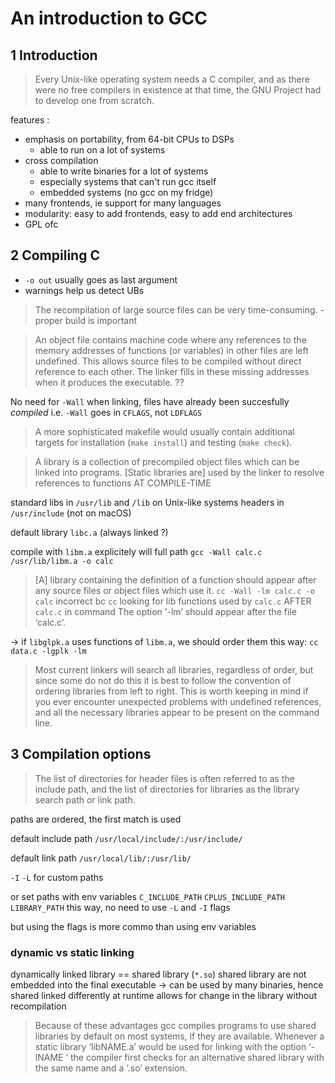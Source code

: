 # An introduction to GCC

## 1 Introduction

> Every Unix-like operating system needs a C compiler, and as there were no free compilers in existence at that time, the GNU Project had to develop one from scratch.

features :

- emphasis on portability, from 64-bit CPUs to DSPs
    - able to run on a lot of systems
- cross compilation
    - able to write binaries for a lot of systems
    - especially systems that can't run gcc itself
    - embedded systems (no gcc on my fridge)
- many frontends, ie support for many languages
- modularity: easy to add frontends, easy to add end architectures
- GPL ofc

## 2 Compiling C

- `-o out` usually goes as last argument
- warnings help us detect UBs

> The recompilation of large source files can be very time-consuming.
    - proper build is important

> An object file contains machine code where any references to the memory addresses of functions (or variables) in other files are left undefined. This allows source files to be compiled without direct reference to each other. The linker fills in these missing addresses when it produces the executable.
??

No need for `-Wall` when linking, files have already been succesfully _compiled_
i.e. `-Wall` goes in `CFLAGS`, not `LDFLAGS`

> A more sophisticated makefile would usually contain additional targets for installation (`make
install`) and testing (`make check`).

> A library is a collection of precompiled object files which can be linked into programs.
> [Static libraries are] used by the linker to resolve references to functions AT COMPILE-TIME 

standard libs in `/usr/lib` and `/lib` on Unix-like systems
headers in `/usr/include` 
(not on macOS)

default library `libc.a` (always linked ?)

compile with `libm.a` explicitely will full path
`gcc -Wall calc.c /usr/lib/libm.a -o calc`

> [A] library containing the definition of a function should appear after any source files or object files which use it.
`cc -Wall -lm calc.c -o calc` incorrect bc `cc` looking for lib functions used
by `calc.c` AFTER `calc.c` in command
> The option ‘-lm’ should appear after the file ‘calc.c’.

-> if `libglpk.a` uses functions of `libm.a`, we should order them this way:
`cc data.c -lgplk -lm`

> Most current linkers will search all libraries, regardless of order, but since some do not do this it is best to follow the convention of ordering libraries from left to right.
> This is worth keeping in mind if you ever encounter unexpected problems with undefined references, and all the necessary libraries appear to be present on the command line.

## 3 Compilation options

> The list of directories for header files is often referred to as the include path, and the list of directories for libraries as the library search path or link path.

paths are ordered, the first match is used

default include path
`/usr/local/include/:/usr/include/`

default link path
`/usr/local/lib/:/usr/lib/`

`-I` `-L` for custom paths

or set paths with env variables
`C_INCLUDE_PATH`
`CPLUS_INCLUDE_PATH`
`LIBRARY_PATH`
this way, no need to use `-L` and `-I` flags

but using the flags is more commo than using env variables

### dynamic vs static linking

dynamically linked library == shared library (`*.so`)
shared library are not embedded into the final executable
-> can be used by many binaries, hence shared
linked differently at runtime
allows for change in the library without recompilation

> Because of these advantages gcc compiles programs to use shared libraries by
> default on most systems, if they are available. Whenever a static library
> ‘libNAME.a’ would be used for linking with the option ‘-lNAME ’ the compiler
> first checks for an alternative shared library with the same name and a ‘.so’
> extension.
